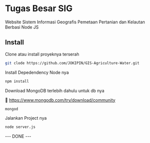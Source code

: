 # Tugas Besar SIG

Website Sistem Informasi Geografis Pemetaan Pertanian dan Kelautan Berbasi Node JS

## Install

Clone atau install proyeknya terserah
```bash
git clode https://github.com/JOKIPIN/GIS-Agriculture-Water.git
```

Install Depedendency Node nya
```bash
npm install
```

Download MongoDB terlebih dahulu untuk db nya

🔗 https://www.mongodb.com/try/download/community

```bash
mongod
```

Jalankan Project nya
```bash
node server.js
```

--- DONE ---
